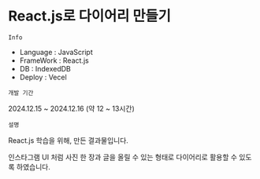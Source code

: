 # React.js로 다이어리 만들기

`Info`
- Language : JavaScript
- FrameWork : React.js
- DB : IndexedDB
- Deploy : Vecel

`개발 기간`

2024.12.15 ~ 2024.12.16 (약 12 ~ 13시간)

`설명`

React.js 학습을 위해, 만든 결과물입니다.

인스타그램 UI 처럼 사진 한 장과 글을 올릴 수 있는 형태로 다이어리로 활용할 수 있도록 하였습니다.
